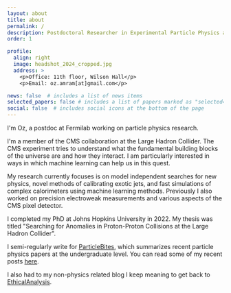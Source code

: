 ```yaml
---
layout: about
title: about
permalink: /
description: Postdoctoral Researcher in Experimental Particle Physics at Fermilab
order: 1

profile:
  align: right
  image: headshot_2024_cropped.jpg
  address: >
    <p>Office: 11th floor, Wilson Hall</p>
    <p>Email: oz.amram[at]gmail.com</p>

news: false  # includes a list of news items
selected_papers: false # includes a list of papers marked as "selected={true}"
social: false  # includes social icons at the bottom of the page
---
```


I'm Oz, a postdoc at Fermilab working on particle physics research.

I'm a member of the CMS collaboration at the Large Hadron Collider. 
The CMS experiment tries to understand what the fundamental building blocks of
the universe are and how they interact. 
I am particularly interested in ways in which machine learning can help us
in this quest.


My research currently focuses is on model independent searches for new physics,
novel methods of calibrating exotic jets,
and fast simulations of complex calorimeters using machine learning methods. 
Previously I also worked on precision electroweak measurements
and various aspects of the CMS pixel detector.

I completed my PhD at Johns Hopkins University in 2022.
My thesis was titled "Searching for Anomalies in Proton-Proton Collisions at the Large Hadron Collider".



I semi-regularly write for [ParticleBites](https://www.particlebites.com/), which summarizes recent particle physics papers at the undergraduate
level. You can read some of my recent posts
[here](https://www.particlebites.com/?author=30). 

I also had to my non-physics related blog I keep meaning to get back to
[EthicalAnalysis](https://ethicalanalysisblog.wordpress.com/).
